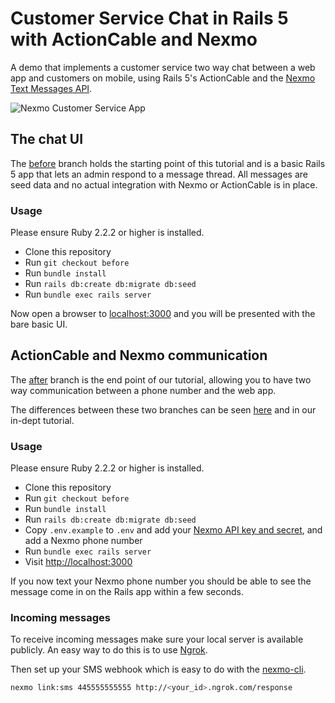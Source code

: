 # Customer Service Chat in Rails 5 with ActionCable and Nexmo

A demo that implements a customer service two way chat between a web app and customers on mobile, using Rails 5's ActionCable and the [Nexmo Text Messages API](https://www.nexmo.com/products/sms/).

![Nexmo Customer Service App](docs/nexmo.gif)

## The chat UI

The [before](../../tree/before) branch holds the starting point of this tutorial and is a basic Rails 5 app that lets an admin respond to a message thread. All messages are seed data and no actual integration with Nexmo or ActionCable is in place.

### Usage

Please ensure Ruby 2.2.2 or higher is installed.

- Clone this repository
- Run `git checkout before`
- Run `bundle install`
- Run `rails db:create db:migrate db:seed`
- Run `bundle exec rails server`

Now open a browser to [localhost:3000](http://localhost:3000) and you will be presented with the bare basic UI.

## ActionCable and Nexmo communication


The [after](../../tree/after) branch is the end point of our tutorial, allowing you to have two way communication between a phone number and the web app.

The differences between these two branches can be seen [here](../../compare/before...after) and in our in-dept tutorial.

### Usage

Please ensure Ruby 2.2.2 or higher is installed.

- Clone this repository
- Run `git checkout before`
- Run `bundle install`
- Run `rails db:create db:migrate db:seed`
- Copy `.env.example` to `.env` and add your [Nexmo API key and secret](https://dashboard.nexmo.com/settings), and add a Nexmo phone number
- Run `bundle exec rails server`
- Visit <http://localhost:3000>

If you now text your Nexmo phone number you should be able to see the message come in on the Rails app within a few seconds.

### Incoming messages

To receive incoming messages make sure your local server is available publicly. An easy way to do this is to use [Ngrok](https://ngrok.com/).

Then set up your SMS webhook which is easy to do with the [nexmo-cli](https://github.com/nexmo/nexmo-cli).

```sh
nexmo link:sms 445555555555 http://<your_id>.ngrok.com/response
```

